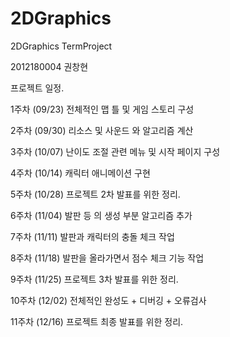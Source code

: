 # 2DGraphics
2DGraphics TermProject

2012180004 권창현

프로젝트 일정.

1주차 (09/23) 전체적인 맵 틀 및 게임 스토리 구성

2주차 (09/30) 리소스 및 사운드 와 알고리즘 계산 

3주차 (10/07) 난이도 조절 관련 메뉴 및 시작 페이지 구성 

4주차 (10/14) 캐릭터 애니메이션 구현 

5주차 (10/28) 프로젝트 2차 발표를 위한 정리.

6주차 (11/04) 발판 등 의 생성 부분 알고리즘 추가

7주차 (11/11) 발판과 캐릭터의 충돌 체크 작업

8주차 (11/18) 발판을 올라가면서 점수 체크 기능 작업

9주차 (11/25) 프로젝트 3차 발표를 위한 정리.

10주차 (12/02) 전체적인 완성도 + 디버깅 + 오류검사

11주차 (12/16) 프로젝트 최종 발표를 위한 정리.
